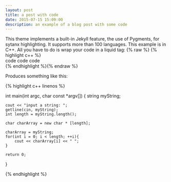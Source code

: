 ```yaml
---
layout: post
title: a post with code
date: 2015-07-15 15:09:00
description: an example of a blog post with some code
---
```

This theme implements a built-in Jekyll feature, the use of Pygments, for sytanx highlighting. It supports more than 100 languages. This example is in C++. All you have to do is wrap your code in a liquid tag: 
{% raw  %}
{% highlight c++ %}  <br/> code code code <br/> {% endhighlight %}{% endraw %}

Produces something like this: 

{% highlight c++ linenos %}

int main(int argc, char const *argv[])
{
	string myString;

	cout << "input a string: ";
	getline(cin, myString);
	int length = myString.length();
	
	char charArray = new char * [length];

	charArray = myString;
	for(int i = 0; i < length; ++i){
		cout << charArray[i] << " ";
	}
	
	return 0;
}

{% endhighlight %}
